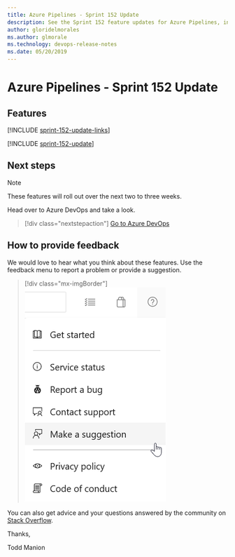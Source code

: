 ```yaml
---
title: Azure Pipelines - Sprint 152 Update
description: See the Sprint 152 feature updates for Azure Pipelines, including next steps.
author: gloridelmorales
ms.author: glmorale
ms.technology: devops-release-notes
ms.date: 05/20/2019
---
```


# Azure Pipelines - Sprint 152 Update

## Features

[!INCLUDE [sprint-152-update-links](../includes/pipelines/sprint-152-update-links.md)]

[!INCLUDE [sprint-152-update](../includes/pipelines/sprint-152-update.md)]

## Next steps

> [!NOTE]
> These features will roll out over the next two to three weeks.

Head over to Azure DevOps and take a look.

> [!div class="nextstepaction"]
> [Go to Azure DevOps](https://go.microsoft.com/fwlink/?LinkId=307137&campaign=o~msft~docs~product-vsts~release-notes)

## How to provide feedback

We would love to hear what you think about these features. Use the feedback menu to report a problem or provide a suggestion.

> [!div class="mx-imgBorder"]
> ![Make a suggestion](../../media/make-a-suggestion.png)

You can also get advice and your questions answered by the community on [Stack Overflow](https://stackoverflow.com/questions/tagged/azure-devops).

Thanks,

Todd Manion
